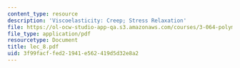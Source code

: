 ```yaml
---
content_type: resource
description: 'Viscoelasticity: Creep; Stress Relaxation'
file: https://ol-ocw-studio-app-qa.s3.amazonaws.com/courses/3-064-polymer-engineering-fall-2003/3f99facffed21941e562419d5d32e8a2_lec_8.pdf
file_type: application/pdf
resourcetype: Document
title: lec_8.pdf
uid: 3f99facf-fed2-1941-e562-419d5d32e8a2
---
```

